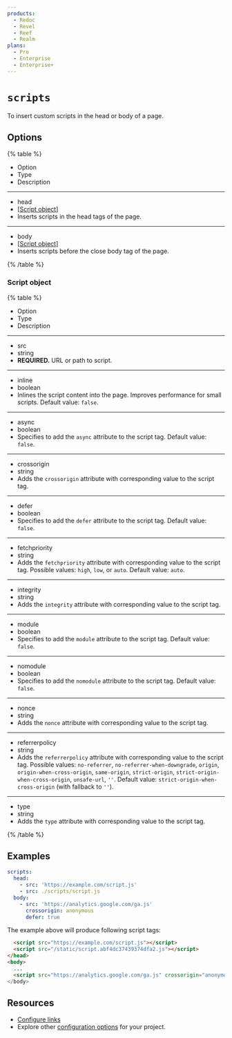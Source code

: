 ```yaml
---
products:
  - Redoc
  - Revel
  - Reef
  - Realm
plans:
  - Pro
  - Enterprise
  - Enterprise+
---
```

# `scripts`

To insert custom scripts in the head or body of a page.

## Options

{% table %}

- Option
- Type
- Description

---

- head
- [[Script object](#script-object)]
- Inserts scripts in the head tags of the page.

---

- body
- [[Script object](#script-object)]
- Inserts scripts before the close body tag of the page.

{% /table %}

### Script object

{% table %}

- Option
- Type
- Description

---

- src
- string
- **REQUIRED.**
  URL or path to script.

---

- inline
- boolean
- Inlines the script content into the page. Improves performance for small scripts.
  Default value: `false`.

---

- async
- boolean
- Specifies to add the `async` attribute to the script tag.
  Default value: `false`.

---

- crossorigin
- string
- Adds the `crossorigin` attribute with corresponding value to the script tag.

---

- defer
- boolean
- Specifies to add the `defer` attribute to the script tag.
  Default value: `false`.

---

- fetchpriority
- string
- Adds the `fetchpriority` attribute with corresponding value to the script tag.
  Possible values: `high`, `low`, or `auto`.
  Default value: `auto`.

---

- integrity
- string
- Adds the `integrity` attribute with corresponding value to the script tag.

---

- module
- boolean
- Specifies to add the `module` attribute to the script tag.
  Default value: `false`.

---

- nomodule
- boolean
- Specifies to add the `nomodule` attribute to the script tag.
  Default value: `false`.

---

- nonce
- string
- Adds the `nonce` attribute with corresponding value to the script tag.

---

- referrerpolicy
- string
- Adds the `referrerpolicy` attribute with corresponding value to the script tag.
  Possible values: `no-referrer`, `no-referrer-when-downgrade`, `origin`, `origin-when-cross-origin`, `same-origin`, `strict-origin`, `strict-origin-when-cross-origin`, `unsafe-url`, `''`.
  Default value: `strict-origin-when-cross-origin` (with fallback to `''`).

---

- type
- string
- Adds the `type` attribute with corresponding value to the script tag.

{% /table %}

## Examples

```yaml
scripts:
  head:
    - src: 'https://example.com/script.js'
    - src: ./scripts/script.js
  body:
    - src: 'https://analytics.google.com/ga.js'
      crossorigin: anonymous
      defer: true
```

The example above will produce following script tags:

```html
  <script src="https://example.com/script.js"></script>
  <script src="/static/script.abf4dc37439374dfa2.js"></script>
</head>
<body>
  ...
  <script src="https://analytics.google.com/ga.js" crossorigin="anonymous" defer>
</body>
```

## Resources

- [Configure links](links.md)
- Explore other [configuration options](./index.md) for your project.